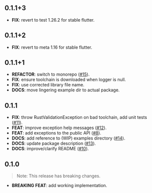 ## 0.1.1+3

 - **FIX**: revert to test 1.26.2 for stable flutter.

## 0.1.1+2

 - **FIX**: revert to meta 1.16 for stable flutter.

## 0.1.1+1

 - **REFACTOR**: switch to monorepo ([#15](https://github.com/GregoryConrad/native_toolchain_rs/issues/15)).
 - **FIX**: ensure toolchain is downloaded when logger is null.
 - **FIX**: use corrected library file name.
 - **DOCS**: move lingering example dir to actual package.

## 0.1.1

 - **FIX**: throw RustValidationException on bad toolchain, add unit tests ([#11](https://github.com/GregoryConrad/native_toolchain_rs/issues/11)).
 - **FEAT**: improve exception help messages ([#12](https://github.com/GregoryConrad/native_toolchain_rs/issues/12)).
 - **FEAT**: add exceptions to the public API ([#8](https://github.com/GregoryConrad/native_toolchain_rs/issues/8)).
 - **DOCS**: add reference to (WIP) examples directory ([#14](https://github.com/GregoryConrad/native_toolchain_rs/issues/14)).
 - **DOCS**: update package description ([#13](https://github.com/GregoryConrad/native_toolchain_rs/issues/13)).
 - **DOCS**: improve/clarify README ([#10](https://github.com/GregoryConrad/native_toolchain_rs/issues/10)).

## 0.1.0

> Note: This release has breaking changes.

 - **BREAKING** **FEAT**: add working implementation.
